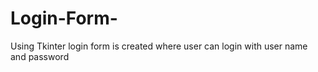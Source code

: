 # Login-Form-
Using Tkinter login form is created where  user can login with user name and password 
